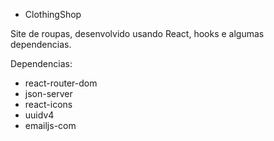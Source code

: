 - ClothingShop

Site de roupas, desenvolvido usando React, hooks e algumas dependencias.

Dependencias:
- react-router-dom
- json-server
- react-icons
- uuidv4
- emailjs-com

